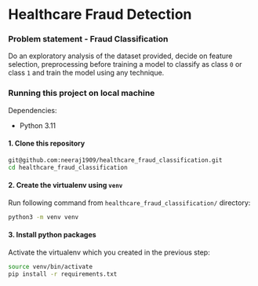 # Healthcare Fraud Detection
### Problem statement - Fraud Classification
Do an exploratory analysis of the dataset provided, decide on feature selection, preprocessing before training a model to classify as class `0` or class `1` and train the model using any technique.

### Running this project on local machine
Dependencies:
- Python 3.11

#### 1. Clone this repository
```bash
git@github.com:neeraj1909/healthcare_fraud_classification.git
cd healthcare_fraud_classification
```

#### 2. Create the virtualenv using `venv`
Run following command from `healthcare_fraud_classification/` directory:
```bash
python3 -m venv venv
```

#### 3. Install python packages
Activate the virtualenv which you created in the previous step:
```bash
source venv/bin/activate
pip install -r requirements.txt
```